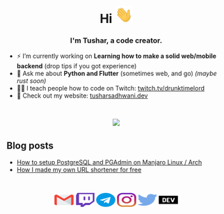 <h1 align="center">Hi <img src="https://raw.githubusercontent.com/ABSphreak/ABSphreak/master/gifs/Hi.gif" width="40px" /></h1>
<h3 align="center">I'm Tushar, a code creator.</h3>

- ⚡ I’m currently working on **Learning how to make a solid web/mobile backend** (drop tips if you got experience)
- 💬 Ask me about **Python and Flutter** (sometimes web, and go) _(maybe rust soon)_
- 👨‍💻 I teach people how to code on Twitch: [twitch.tv/drunktimelord](https://twitch.tv/drunktimelord)
- 📲 Check out my website: [tusharsadhwani.dev](https://tusharsadhwani.dev)

<br />

<p align="center">
  <img src="https://github-readme-stats-five-lyart.vercel.app/api?username=tusharsadhwani&theme=react&show_icons=true">
</p>

## Blog posts

<!-- BLOG-POST-LIST:START -->
- [How to setup PostgreSQL and PGAdmin on Manjaro Linux / Arch](https://dev.to/tusharsadhwani/how-to-setup-postgresql-on-manjaro-linux-arch-412l)
- [How I made my own URL shortener for free](https://dev.to/tusharsadhwani/how-i-made-my-own-url-shortener-for-free-293p)
<!-- BLOG-POST-LIST:END -->

<br />

<p align="center">
  <a href="mailto:tushar.sadhwani000@gmail.com" target="blank"><img src="https://raw.githubusercontent.com/tusharsadhwani/tusharsadhwani/master/icons/gmail.svg" height="32" width="44" /></a>
  <a href="https://twitch.tv/drunktimelord" target="blank"><img src="https://raw.githubusercontent.com/tusharsadhwani/tusharsadhwani/master/icons/twitch.svg" height="32" width="44" /></a>
  <a href="https://t.me/tusharsadhwani" target="blank"><img src="https://raw.githubusercontent.com/tusharsadhwani/tusharsadhwani/master/icons/telegram.svg" height="32" width="44" /></a>
  <a href="https://instagram.com/sadhlife" target="blank"><img src="https://raw.githubusercontent.com/tusharsadhwani/tusharsadhwani/master/icons/instagram.svg" height="32" width="44" /></a>
  <a href="https://twitter.com/tusharsadhwani_" target="blank"><img src="https://raw.githubusercontent.com/tusharsadhwani/tusharsadhwani/master/icons/twitter.svg" height="32" width="44" /></a>
  <a href="https://dev.to/tusharsadhwani" target="blank"><img src="https://raw.githubusercontent.com/tusharsadhwani/tusharsadhwani/master/icons/dev.svg" height="32" width="44" /></a>
</p>
